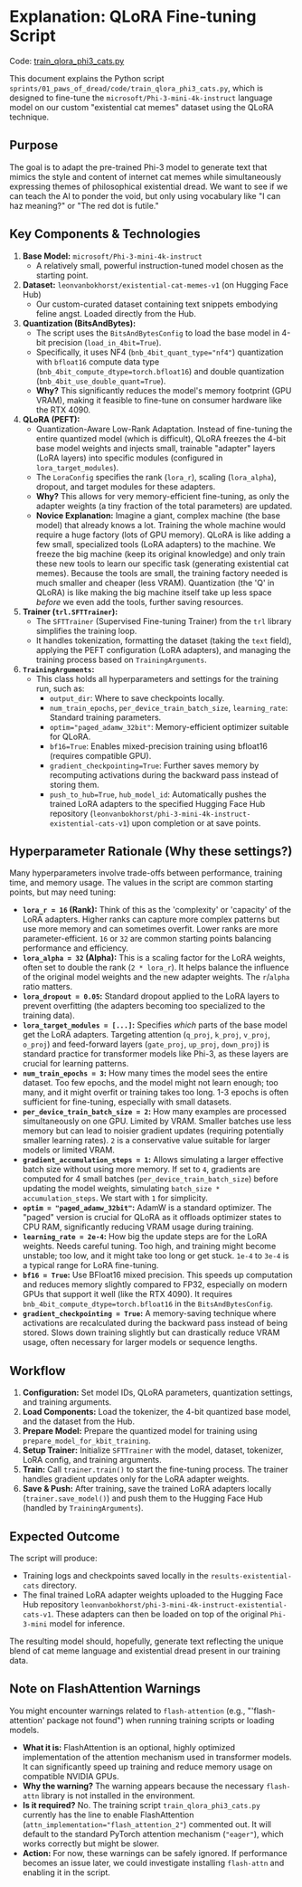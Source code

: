 # Explanation: QLoRA Fine-tuning Script 

Code: [train_qlora_phi3_cats.py](../code/train_qlora_phi3_cats.py)

This document explains the Python script `sprints/01_paws_of_dread/code/train_qlora_phi3_cats.py`, which is designed to fine-tune the `microsoft/Phi-3-mini-4k-instruct` language model on our custom "existential cat memes" dataset using the QLoRA technique.

## Purpose

The goal is to adapt the pre-trained Phi-3 model to generate text that mimics the style and content of internet cat memes while simultaneously expressing themes of philosophical existential dread. We want to see if we can teach the AI to ponder the void, but only using vocabulary like "I can haz meaning?" or "The red dot is futile."

## Key Components & Technologies

1.  **Base Model:** `microsoft/Phi-3-mini-4k-instruct`
    *   A relatively small, powerful instruction-tuned model chosen as the starting point.
2.  **Dataset:** `leonvanbokhorst/existential-cat-memes-v1` (on Hugging Face Hub)
    *   Our custom-curated dataset containing text snippets embodying feline angst. Loaded directly from the Hub.
3.  **Quantization (BitsAndBytes):**
    *   The script uses the `BitsAndBytesConfig` to load the base model in 4-bit precision (`load_in_4bit=True`).
    *   Specifically, it uses NF4 (`bnb_4bit_quant_type="nf4"`) quantization with `bfloat16` compute data type (`bnb_4bit_compute_dtype=torch.bfloat16`) and double quantization (`bnb_4bit_use_double_quant=True`).
    *   **Why?** This significantly reduces the model's memory footprint (GPU VRAM), making it feasible to fine-tune on consumer hardware like the RTX 4090.
4.  **QLoRA (PEFT):**
    *   Quantization-Aware Low-Rank Adaptation. Instead of fine-tuning the entire quantized model (which is difficult), QLoRA freezes the 4-bit base model weights and injects small, trainable "adapter" layers (LoRA layers) into specific modules (configured in `lora_target_modules`).
    *   The `LoraConfig` specifies the rank (`lora_r`), scaling (`lora_alpha`), dropout, and target modules for these adapters.
    *   **Why?** This allows for very memory-efficient fine-tuning, as only the adapter weights (a tiny fraction of the total parameters) are updated.
    *   **Novice Explanation:** Imagine a giant, complex machine (the base model) that already knows a lot. Training the whole machine would require a huge factory (lots of GPU memory). QLoRA is like adding a few small, specialized tools (LoRA adapters) to the machine. We freeze the big machine (keep its original knowledge) and only train these new tools to learn our specific task (generating existential cat memes). Because the tools are small, the training factory needed is much smaller and cheaper (less VRAM). Quantization (the 'Q' in QLoRA) is like making the big machine itself take up less space *before* we even add the tools, further saving resources.
5.  **Trainer (`trl.SFTTrainer`):**
    *   The `SFTTrainer` (Supervised Fine-tuning Trainer) from the `trl` library simplifies the training loop.
    *   It handles tokenization, formatting the dataset (taking the `text` field), applying the PEFT configuration (LoRA adapters), and managing the training process based on `TrainingArguments`.
6.  **`TrainingArguments`:**
    *   This class holds all hyperparameters and settings for the training run, such as:
        *   `output_dir`: Where to save checkpoints locally.
        *   `num_train_epochs`, `per_device_train_batch_size`, `learning_rate`: Standard training parameters.
        *   `optim="paged_adamw_32bit"`: Memory-efficient optimizer suitable for QLoRA.
        *   `bf16=True`: Enables mixed-precision training using bfloat16 (requires compatible GPU).
        *   `gradient_checkpointing=True`: Further saves memory by recomputing activations during the backward pass instead of storing them.
        *   `push_to_hub=True`, `hub_model_id`: Automatically pushes the trained LoRA adapters to the specified Hugging Face Hub repository (`leonvanbokhorst/phi-3-mini-4k-instruct-existential-cats-v1`) upon completion or at save points.

## Hyperparameter Rationale (Why these settings?)

Many hyperparameters involve trade-offs between performance, training time, and memory usage. The values in the script are common starting points, but may need tuning:

*   **`lora_r = 16` (Rank):** Think of this as the 'complexity' or 'capacity' of the LoRA adapters. Higher ranks can capture more complex patterns but use more memory and can sometimes overfit. Lower ranks are more parameter-efficient. `16` or `32` are common starting points balancing performance and efficiency.
*   **`lora_alpha = 32` (Alpha):** This is a scaling factor for the LoRA weights, often set to double the rank (`2 * lora_r`). It helps balance the influence of the original model weights and the new adapter weights. The `r`/`alpha` ratio matters.
*   **`lora_dropout = 0.05`:** Standard dropout applied to the LoRA layers to prevent overfitting (the adapters becoming too specialized to the training data).
*   **`lora_target_modules = [...]`:** Specifies *which* parts of the base model get the LoRA adapters. Targeting attention (`q_proj`, `k_proj`, `v_proj`, `o_proj`) and feed-forward layers (`gate_proj`, `up_proj`, `down_proj`) is standard practice for transformer models like Phi-3, as these layers are crucial for learning patterns.
*   **`num_train_epochs = 3`:** How many times the model sees the entire dataset. Too few epochs, and the model might not learn enough; too many, and it might overfit or training takes too long. 1-3 epochs is often sufficient for fine-tuning, especially with small datasets.
*   **`per_device_train_batch_size = 2`:** How many examples are processed simultaneously on one GPU. Limited by VRAM. Smaller batches use less memory but can lead to noisier gradient updates (requiring potentially smaller learning rates). `2` is a conservative value suitable for larger models or limited VRAM.
*   **`gradient_accumulation_steps = 1`:** Allows simulating a larger effective batch size without using more memory. If set to `4`, gradients are computed for 4 small batches (`per_device_train_batch_size`) before updating the model weights, simulating `batch_size * accumulation_steps`. We start with `1` for simplicity.
*   **`optim = "paged_adamw_32bit"`:** AdamW is a standard optimizer. The "paged" version is crucial for QLoRA as it offloads optimizer states to CPU RAM, significantly reducing VRAM usage during training.
*   **`learning_rate = 2e-4`:** How big the update steps are for the LoRA weights. Needs careful tuning. Too high, and training might become unstable; too low, and it might take too long or get stuck. `1e-4` to `3e-4` is a typical range for LoRA fine-tuning.
*   **`bf16 = True`:** Use BFloat16 mixed precision. This speeds up computation and reduces memory slightly compared to FP32, especially on modern GPUs that support it well (like the RTX 4090). It requires `bnb_4bit_compute_dtype=torch.bfloat16` in the `BitsAndBytesConfig`.
*   **`gradient_checkpointing = True`:** A memory-saving technique where activations are recalculated during the backward pass instead of being stored. Slows down training slightly but can drastically reduce VRAM usage, often necessary for larger models or sequence lengths.

## Workflow

1.  **Configuration:** Set model IDs, QLoRA parameters, quantization settings, and training arguments.
2.  **Load Components:** Load the tokenizer, the 4-bit quantized base model, and the dataset from the Hub.
3.  **Prepare Model:** Prepare the quantized model for training using `prepare_model_for_kbit_training`.
4.  **Setup Trainer:** Initialize `SFTTrainer` with the model, dataset, tokenizer, LoRA config, and training arguments.
5.  **Train:** Call `trainer.train()` to start the fine-tuning process. The trainer handles gradient updates only for the LoRA adapter weights.
6.  **Save & Push:** After training, save the trained LoRA adapters locally (`trainer.save_model()`) and push them to the Hugging Face Hub (handled by `TrainingArguments`).

## Expected Outcome

The script will produce:
*   Training logs and checkpoints saved locally in the `results-existential-cats` directory.
*   The final trained LoRA adapter weights uploaded to the Hugging Face Hub repository `leonvanbokhorst/phi-3-mini-4k-instruct-existential-cats-v1`. These adapters can then be loaded on top of the original `Phi-3-mini` model for inference.

The resulting model should, hopefully, generate text reflecting the unique blend of cat meme language and existential dread present in our training data.

## Note on FlashAttention Warnings

You might encounter warnings related to `flash-attention` (e.g., "'flash-attention' package not found") when running training scripts or loading models.

*   **What it is:** FlashAttention is an optional, highly optimized implementation of the attention mechanism used in transformer models. It can significantly speed up training and reduce memory usage on compatible NVIDIA GPUs.
*   **Why the warning?** The warning appears because the necessary `flash-attn` library is not installed in the environment.
*   **Is it required?** No. The training script `train_qlora_phi3_cats.py` currently has the line to enable FlashAttention (`attn_implementation="flash_attention_2"`) commented out. It will default to the standard PyTorch attention mechanism (`"eager"`), which works correctly but might be slower.
*   **Action:** For now, these warnings can be safely ignored. If performance becomes an issue later, we could investigate installing `flash-attn` and enabling it in the script. 